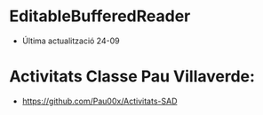 # EditableBufferedReader

- Última actualització 24-09

# Activitats Classe Pau Villaverde:
- https://github.com/Pau00x/Activitats-SAD
